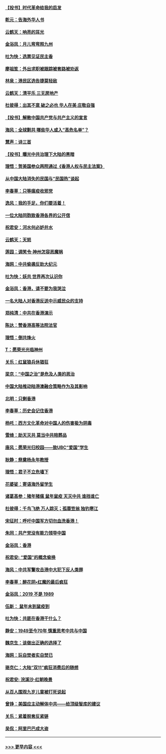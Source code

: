 #### [【投书】时代革命给我的启发](../pages/nsc993/n11684287.md?t=11280022) 
#### [乾元：告海外华人书](../pages/nsc993/n11684044.md?t=11280022) 
#### [云鹤天：响亮的耳光](../pages/nsc993/n11684254.md?t=11280022) 
#### [金浴凤：月儿弯弯照九州](../pages/nsc993/n11684231.md?t=11280022) 
#### [吐为快：选票见证民主香](../pages/nsc993/n11684206.md?t=11280022) 
#### [廖祖笙：外出求职被跟踪被套路被劝返](../pages/nsc993/n11683874.md?t=11280022) 
#### [林泉：港民区选告捷莫轻敌](../pages/nsc993/n11683930.md?t=11280022) 
#### [云鹤天：清平乐 三无房地产](../pages/nsc993/n11681521.md?t=11280022) 
#### [杜彼得：出其不意 破之必也 华人在美 庄敬自强](../pages/nsc993/n11679554.md?t=11280022) 
#### [【投书】解散中国共产党与共产主义的宣言](../pages/nsc993/n11679177.md?t=11280022) 
#### [海风：全球剿共 哪些华人或入“高危名单”？](../pages/nsc993/n11678617.md?t=11280022) 
#### [慧声：诗三首](../pages/nsc993/n11678848.md?t=11280022) 
#### [【投书】曝光中共治理下大陆的黑暗](../pages/nsc993/n11678674.md?t=11280022) 
#### [理悟：贺美国参众两院通过《香港人权与民主法案》](../pages/nsc993/n11678104.md?t=11280022) 
#### [从中国大陆消失的民国与“民国热”谈起](../pages/nsc993/n11678075.md?t=11280022) 
#### [李春草：只等瘟疫收邪党](../pages/nsc993/n11677308.md?t=11280022) 
#### [逸风：我的手足，你们要活着！](../pages/nsc993/n11676352.md?t=11280022) 
#### [一位大陆同胞致香港各界的公开信](../pages/nsc993/n11675761.md?t=11280022) 
#### [祝君安：河水何必妒井水](../pages/nsc993/n11675746.md?t=11280022) 
#### [云鹤天：天怒](../pages/nsc993/n11675718.md?t=11280022) 
#### [莲园：调笑令‧神州怎容恶魔祸](../pages/nsc993/n11675648.md?t=11280022) 
#### [海网：中共偷袭反助大纪元](../pages/nsc993/n11673515.md?t=11280022) 
#### [吐为快：妖共 世界再次认识你](../pages/nsc993/n11673506.md?t=11280022) 
#### [金浴凤：香港，请不要为我哭泣](../pages/nsc993/n11673248.md?t=11280022) 
#### [一名大陆人对香港反送中示威民众的支持](../pages/nsc993/n11672615.md?t=11280022) 
#### [郑纯清：中共在香港演示](../pages/nsc993/n11670539.md?t=11280022) 
#### [陈达：赞香港高等法院法官](../pages/nsc993/n11669542.md?t=11280022) 
#### [理悟：倒共烽火](../pages/nsc993/n11668844.md?t=11280022) 
#### [T：愿荣光光临神州](../pages/nsc993/n11668421.md?t=11280022) 
#### [关乐：红鼠狼兵休猖狂](../pages/nsc993/n11668378.md?t=11280022) 
#### [梁京：“中国之治”是危及人类的恶治](../pages/nsc993/n11668328.md?t=11280022) 
#### [中国大陆推动陆港澳融合策略作为及其影响](../pages/nsc993/n11668157.md?t=11280022) 
#### [北明：只剩香港](../pages/nsc993/n11668002.md?t=11280022) 
#### [李春草：历史会记住香港](../pages/nsc993/n11667927.md?t=11280022) 
#### [杨吒：西方文化革命对中国人的伤害极为阴毒](../pages/nsc993/n11664521.md?t=11280022) 
#### [雪绮：助天灭共 莫当中共陪葬品](../pages/nsc993/n11662650.md?t=11280022) 
#### [唐风：愿荣光归校园——致UBC“爱国”学生](../pages/nsc993/n11662194.md?t=11280022) 
#### [耿静：祭奠杨永年教授](../pages/nsc993/n11662514.md?t=11280022) 
#### [理悟：君子不立危墙下](../pages/nsc993/n11662172.md?t=11280022) 
#### [花婆娑：寄语海外留学生](../pages/nsc993/n11662121.md?t=11280022) 
#### [诸葛高参：猪年猪瘟 鼠年鼠疫 天灭中共 谁挡谁亡](../pages/nsc993/n11661980.md?t=11280022) 
#### [杜彼得：千鸟飞绝 万人踪灭；孤蓑笠翁 独钓寒江](../pages/nsc993/n11661170.md?t=11280022) 
#### [宋征时：呼吁中国军方切勿血洗香港！](../pages/nsc993/n11415318.md?t=11280022) 
#### [朱同：共产党没有能力领导中国](../pages/nsc993/n11660421.md?t=11280022) 
#### [金浴凤：香港](../pages/nsc993/n11660419.md?t=11280022) 
#### [祝君安: “爱国”的概念偷换](../pages/nsc993/n11659706.md?t=11280022) 
#### [海风：中共军警攻击港中大犯下反人类罪](../pages/nsc993/n11659632.md?t=11280022) 
#### [李春草：醉花阴•红魔的最后疯狂](../pages/nsc993/n11659287.md?t=11280022) 
#### [金浴凤：2019 不是 1989](../pages/nsc993/n11657663.md?t=11280022) 
#### [伍新： 鼠年未到鼠疫到](../pages/nsc993/n11655098.md?t=11280022) 
#### [吐为快：共匪在香港干什么？](../pages/nsc993/n11654891.md?t=11280022) 
#### [静安：1949至今70年 慎重思考中共与中国](../pages/nsc993/n11651244.md?t=11280022) 
#### [魏京生：该做出正确的选择了](../pages/nsc993/n11653084.md?t=11280022) 
#### [海网：玩自焚者实自焚已](../pages/nsc993/n11652423.md?t=11280022) 
#### [骆克仁：大陆“双11”疯狂消费后的随想](../pages/nsc993/n11652305.md?t=11280022) 
#### [祝君安: 浣溪沙·红朝晚景](../pages/nsc993/n11652258.md?t=11280022) 
#### [从百人围观九岁儿童被打死说起](../pages/nsc993/n11651030.md?t=11280022) 
#### [曾铮：美国应主动解体中共——给顶级智库的建议](../pages/nsc993/n11649888.md?t=11280022) 
#### [关乐：紧着脱套反紧链](../pages/nsc993/n11649069.md?t=11280022) 
#### [吴侃：阿里巴巴成大盗](../pages/nsc993/n11645523.md?t=11280022) 

----
#### [ >>> 更早内容 <<< ](../indexes/nsc993-earlier.md)

